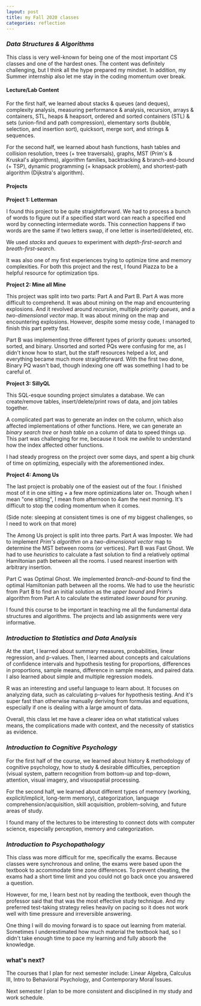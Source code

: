 ```yaml
---
layout: post
title: my Fall 2020 classes
categories: reflection
---
```


### *Data Structures & Algorithms*
This class is very well-known for being one of the most important CS classes and one of the hardest ones. The content was definitely challenging, but I think all the hype prepared my mindset. In addition, my Summer internship also let me stay in the coding momentum over break.

#### Lecture/Lab Content
For the first half, we learned about stacks & queues (and deques), complexity analysis, measuring performance & analysis, recursion, arrays & containers, STL, heaps & heapsort, ordered and sorted containers (STL) & sets (union-find and path compression), elementary sorts (bubble, selection, and insertion sort), quicksort, merge sort, and strings & sequences.

For the second half, we learned about hash functions, hash tables and collision resolution, trees (+ tree traversals), graphs, MST (Prim's & Kruskal's algorithms), algorithm families, backtracking & branch-and-bound (+ TSP), dynamic programming (+ knapsack problem), and shortest-path algorithm (Dijkstra's algorithm).

#### Projects
**Project 1: Letterman**

I found this project to be quite straightforward. We had to process a bunch of words to figure out if a specified start word can reach a specified end word by connecting intermediate words. This connection happens if two words are the same if two letters swap, if one letter is inserted/deleted, etc.

We used *stacks* and *queues* to experiment with *depth-first-search* and *breath-first-search*.

It was also one of my first experiences trying to optimize time and memory complexities. For both this project and the rest, I found Piazza to be a helpful resource for optimization tips.

**Project 2: Mine all Mine**

This project was split into two parts: Part A and Part B. Part A was more difficult to comprehend. It was about mining on the map and encountering explosions. And it revolved around *recursion*, multiple *priority queues*, and a *two-dimensional vector* map. It was about mining on the map and encountering explosions. However, despite some messy code, I managed to finish this part pretty fast. 

Part B was implementing three different types of priority queues: unsorted, sorted, and binary. Unsorted and sorted PQs were confusing for me, as I didn't know how to start, but the staff resources helped a lot, and everything became much more straightforward. With the first two done, Binary PQ wasn't bad, though indexing one off was something I had to be careful of.

**Project 3: SillyQL**

This SQL-esque sounding project simulates a database. We can create/remove tables, insert/delete/print rows of data, and join tables together. 

A complicated part was to generate an index on the column, which also affected implementations of other functions. Here, we can generate an *binary search tree* or *hash table* on a column of data to speed things up. This part was challenging for me, because it took me awhile to understand how the index affected other functions.

I had steady progress on the project over some days, and spent a big chunk of time on optimizing, especially with the aforementioned index.

**Project 4: Among Us**

The last project is probably one of the easiest out of the four. I finished most of it in one sitting + a few more optimizations later on. Though when I mean "one sitting", I mean from afternoon to 4am the next morning. It's difficult to stop the coding momentum when it comes.

(Side note: sleeping at consistent times is one of my biggest challenges, so I need to work on that more)

The Among Us project is split into three parts. Part A was Imposter. We had to implement *Prim's algorithm* on a *two-dimensional vector* map to determine the MST between rooms (or vertices). Part B was Fast Ghost. We had to use *heuristics* to calculate a fast solution to find a relatively optimal Hamiltonian path between all the rooms. I used nearest insertion with arbitrary insertion.

Part C was Optimal Ghost. We implemented *branch-and-bound* to find the optimal Hamiltonian path between all the rooms. We had to use the heuristic from Part B to find an initial solution as the *upper bound* and Prim's algorithm from Part A to calculate the estimated *lower bound* for *pruning*.

I found this course to be important in teaching me all the fundamental data structures and algorithms. The projects and lab assignments were very informative.

### *Introduction to Statistics and Data Analysis*

At the start, I learned about summary measures, probabilities, linear regression, and p-values. Then, I learned about concepts and calculations of confidence intervals and hypothesis testing for proportions, differences in proportions, sample means, difference in sample means, and paired data. I also learned about simple and multiple regression models.

R was an interesting and useful language to learn about. It focuses on analyzing data, such as calculating p-values for hypothesis testing. And it's super fast than otherwise manually deriving from formulas and equations, especially if one is dealing with a large amount of data.

Overall, this class let me have a clearer idea on what statistical values means, the complications made with context, and the necessity of statistics as evidence.

### *Introduction to Cognitive Psychology*

For the first half of the course, we learned about history & methodology of cognitive psychology, how to study & desirable difficulties, perception (visual system, pattern recognition from bottom-up and top-down, attention, visual imagery, and visuospatial processing.

For the second half, we learned about different types of memory (working, explicit/implicit, long-term memory), categorization, language comprehension/acquisition, skill acquisition, problem-solving, and future areas of study.

I found many of the lectures to be interesting to connect dots with computer science, especially perception, memory and categorization.

### *Introduction to Psychopathology*
This class was more difficult for me, specifically the exams. Because classes were synchronous and online, the exams were based upon the textbook to accommodate time zone differences. To prevent cheating, the exams had a short time limit and you could not go back once you answered a question.

However, for me, I learn best not by reading the textbook, even though the professor said that that was the most effective study technique. And my preferred test-taking strategy relies heavily on pacing so it does not work well with time pressure and irreversible answering.

One thing I will do moving forward is to space out learning from material. Sometimes I underestimated how much material the textbook had, so I didn't take enough time to pace my learning and fully absorb the knowledge.



### **what's next?**
The courses that I plan for next semester include: Linear Algebra, Calculus III, Intro to Behavioral Psychology, and Contemporary Moral Issues.

Next semester I plan to be more consistent and disciplined in my study and work schedule.

